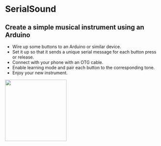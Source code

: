 SerialSound
===========

## Create a simple musical instrument using an Arduino 

* Wire up some buttons to an Arduino or similar device.
* Set it up so that it sends a unique serial message for each button press or release.
* Connect with your phone with an OTG cable.
* Enable learning mode and pair each button to the corresponding tone.
* Enjoy your new instrument.

[<img src="https://play.google.com/intl/en_us/badges/images/generic/en_badge_web_generic.png" width="200">](https://play.google.com/store/apps/details?id=app.serialsound)
